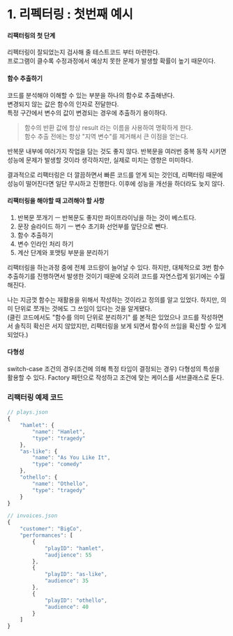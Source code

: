 # 1. 리펙터링 : 첫번째 예시

#### 리팩터링의 첫 단계

리펙터링이 잘되었는지 검사해 줄 테스트코드 부터 마련한다.  
프로그램이 클수록 수정과정에서 예상치 못한 문제가 발생할 확률이 높기 때문이다.

#### 함수 추출하기

코드를 분석해야 이해할 수 있는 부분을 하나의 함수로 추출해낸다.  
변경되지 않는 값은 함수의 인자로 전달한다.  
특정 구간에서 변수의 값이 변경되는 경우에 추출하기 용이하다.

> 함수의 반환 값에 항상 result 라는 이름을 사용하여 명확하게 한다.  
> 함수 추출 전에는 항상 "지역 변수"를 제거해서 큰 이점을 얻는다.

반복문 내부에 여러가지 작업을 담는 것도 좋지 않다. 반복문을 여러번 중복 동작 시키면 성능에 문제가 발생할 것이라 생각하지만, 실제로 미치는 영향은 미미하다.

결과적으로 리팩터링은 더 깔끔하면서 빠른 코드를 얻게 되는 것인데, 리팩터링 때문에 성능이 떨어진다면 일단 무시하고 진행한다. 이후에 성능을 개선을 하더라도 늦지 않다.

#### 리팩터링을 해야할 때 고려해야 할 사항

1. 반복문 쪼개기 ㅡ 반복문도 좋지만 파이프라이닝을 하는 것이 베스트다.
2. 문장 슬라이드 하기 ㅡ 변수 초기화 선언부를 앞단으로 뺀다.
3. 함수 추출하기
4. 변수 인라인 처리 하기
5. 계산 단계와 포맷팅 부분을 분리하기

리팩터링을 하는과정 중에 전체 코드량이 늘어날 수 있다. 하지만, 대체적으로 3번 함수 추출하기를 진행하면서 발생한 것이기 때문에 오히려 코드를 자연스럽게 읽기에는 수월해진다.

나는 지금껏 함수는 재활용을 위해서 작성하는 것이라고 정의를 알고 있었다. 하지만, 의미 단위로 쪼개는 것에도 그 쓰임이 있다는 것을 알게됐다.  
\(클린 코드에서도 "함수를 의미 단위로 분리하기" 를 본적은 있었으나 코드를 작성하면서 솔직히 확신은 서지 않았지만, 리팩터링을 보게 되면서 함수의 쓰임을 확신할 수 있게 되었다.\)

#### 다형성

switch-case 조건의 경우\(조건에 의해 특정 타입이 결정되는 경우\) 다형성의 특성을 활용할 수 있다. Factory 패턴으로 작성하고 조건에 맞는 케이스를 서브클래스로 둔다.

### 리팩터링 예제 코드

```javascript
// plays.json
{
    "hamlet": {
        "name": "Hamlet",
        "type": "tragedy"
    },
    "as-like": {
        "name": "As You Like It",
        "type": "comedy"
    },
    "othello": {
        "name": "Othello",
        "type": "tragedy"
    }
}
```

```javascript
// invoices.json
{
    "customer": "BigCo",
    "performances": [
        {
            "playID": "hamlet",
            "audjience": 55
        },
        {
            "playID": "as-like",
            "audience": 35
        },
        {
            "playID": "othello",
            "audience": 40
        }
    ]
}
```



